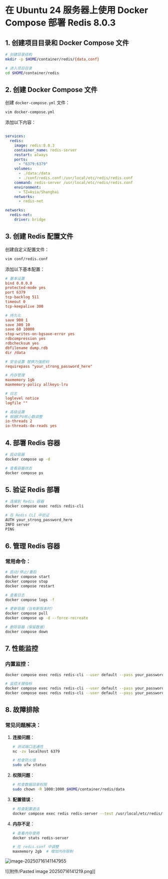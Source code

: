 
# 在 Ubuntu 24 服务器上使用 Docker Compose 部署 Redis 8.0.3

## 1. 创建项目目录和 Docker Compose 文件

```bash showLineNumbers
# 创建目录结构
mkdir -p $HOME/container/redis/{data,conf}

# 进入项目目录
cd $HOME/container/redis
```

## 2. 创建 Docker Compose 文件

创建 `docker-compose.yml` 文件：

```bash showLineNumbers
vim docker-compose.yml
```

添加以下内容：

```yaml showLineNumbers

services:
  redis:
    image: redis:8.0.3
    container_name: redis-server
    restart: always
    ports:
      - "6379:6379"
    volumes:
      - ./data:/data
      - ./conf/redis.conf:/usr/local/etc/redis/redis.conf
    command: redis-server /usr/local/etc/redis/redis.conf
    environment:
      - TZ=Asia/Shanghai
    networks:
      - redis-net

networks:
  redis-net:
    driver: bridge
```

## 3. 创建 Redis 配置文件

创建自定义配置文件：

```bash showLineNumbers
vim conf/redis.conf
```

添加以下基本配置：

```conf showLineNumbers
# 基本设置
bind 0.0.0.0
protected-mode yes
port 6379
tcp-backlog 511
timeout 0
tcp-keepalive 300

# 持久化
save 900 1
save 300 10
save 60 10000
stop-writes-on-bgsave-error yes
rdbcompression yes
rdbchecksum yes
dbfilename dump.rdb
dir /data

# 安全设置 替换为强密码
requirepass "your_strong_password_here"  

# 内存管理
maxmemory 1gb
maxmemory-policy allkeys-lru

# 日志
loglevel notice
logfile ""

# 高级设置
# 根据CPU核心数调整
io-threads 2
io-threads-do-reads yes
```

## 4. 部署 Redis 容器

```bash showLineNumbers
# 启动容器
docker compose up -d

# 查看容器状态
docker compose ps
```

## 5. 验证 Redis 部署

```bash showLineNumbers
# 连接到 Redis 容器
docker compose exec redis redis-cli

# 在 Redis CLI 中验证
AUTH your_strong_password_here
INFO server
PING
```

## 6. 管理 Redis 容器

### 常用命令：
```bash showLineNumbers
# 启动/停止/重启
docker compose start
docker compose stop
docker compose restart

# 查看日志
docker compose logs -f

# 更新容器（当有新版本时）
docker compose pull
docker compose up -d --force-recreate

# 删除容器（保留数据）
docker compose down
```


## 7. 性能监控

### 内置监控：
```bash showLineNumbers
docker compose exec redis redis-cli --user default --pass your_password INFO

# 监控关键指标
docker compose exec redis redis-cli --user default --pass your_password INFO memory
docker compose exec redis redis-cli --user default --pass your_password INFO stats
```


## 8. 故障排除

### 常见问题解决：
1. **连接问题**：
   ```bash showLineNumbers
   # 测试端口连通性
   nc -zv localhost 6379
   
   # 检查防火墙
   sudo ufw status
   ```

2. **权限问题**：
   ```bash showLineNumbers
   # 检查数据目录权限
   sudo chown -R 1000:1000 $HOME/container/redis/data
   ```

3. **配置错误**：
   ```bash showLineNumbers
   # 检查配置语法
   docker compose exec redis redis-server --test /usr/local/etc/redis/redis.conf
   ```

4. **内存不足**：
   ```bash showLineNumbers
   # 查看内存使用
   docker stats redis-server
   
   # 在 redis.conf 中调整
   maxmemory 2gb  # 增加内存限制
   ```

![image-20250716141147955](https://images.liuyi.site/image-20250716141147955.png)

![[附件/Pasted image 20250716141219.png]]